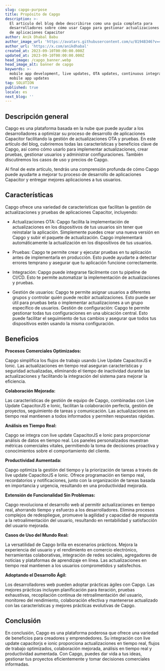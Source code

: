 ```yaml
---
slug: capgo-purpose
title: Propósito de Capgo
description: >-
  El artículo del blog debe describirse como una guía completa para
  desarrolladores sobre cómo usar Capgo para gestionar actualizaciones y pruebas
  de aplicaciones Capacitor
author: Anik Dhabal Babu
author_image_url: 'https://avatars.githubusercontent.com/u/81948346?v=4'
author_url: 'https://x.com/anikdhabal'
created_at: 2023-09-10T00:00:00.000Z
updated_at: 2023-09-10T00:00:00.000Z
head_image: /capgo_banner.webp
head_image_alt: banner de capgo
keywords: >-
  mobile app development, live updates, OTA updates, continuous integration,
  mobile app updates
tag: SOLUTION
published: true
locale: es
next_blog: ''
---
```

## Descripción general

Capgo es una plataforma basada en la nube que puede ayudar a los desarrolladores a optimizar su proceso de desarrollo de aplicaciones Capacitor facilitando la gestión de actualizaciones OTA y pruebas. En este artículo del blog, cubriremos todas las características y beneficios clave de Capgo, así como cómo usarlo para implementar actualizaciones, crear pruebas, gestionar usuarios y administrar configuraciones. También discutiremos los casos de uso y precios de Capgo.

Al final de este artículo, tendrás una comprensión profunda de cómo Capgo puede ayudarte a mejorar tu proceso de desarrollo de aplicaciones Capacitor y entregar mejores aplicaciones a tus usuarios.

## Características

Capgo ofrece una variedad de características que facilitan la gestión de actualizaciones y pruebas de aplicaciones Capacitor, incluyendo:

* Actualizaciones OTA: Capgo facilita la implementación de actualizaciones en los dispositivos de tus usuarios sin tener que reinstalar la aplicación. Simplemente puedes crear una nueva versión en Capgo y subir el paquete de actualización. Capgo implementará automáticamente la actualización en los dispositivos de tus usuarios.

* Pruebas: Capgo te permite crear y ejecutar pruebas en tu aplicación antes de implementarla en producción. Esto puede ayudarte a detectar errores temprano y asegurar que tu aplicación funcione correctamente.

* Integración: Capgo puede integrarse fácilmente con tu pipeline de CI/CD. Esto te permite automatizar la implementación de actualizaciones y pruebas.

* Gestión de usuarios: Capgo te permite asignar usuarios a diferentes grupos y controlar quién puede recibir actualizaciones. Esto puede ser útil para pruebas beta o implementar actualizaciones a un grupo específico de usuarios.
Gestión de configuración: Capgo te permite gestionar todas tus configuraciones en una ubicación central. Esto puede facilitar el seguimiento de tus cambios y asegurar que todos tus dispositivos estén usando la misma configuración.

## Beneficios

**Procesos Comerciales Optimizados:**

Capgo simplifica los flujos de trabajo usando Live Update CapacitorJS e Ionic. Las actualizaciones en tiempo real aseguran características y seguridad actualizadas, eliminando el tiempo de inactividad durante las actualizaciones y facilitando la integración del sistema para mejorar la eficiencia.

**Colaboración Mejorada:**

Las características de gestión de equipo de Capgo, combinadas con Live Update CapacitorJS e Ionic, facilitan la colaboración perfecta, gestión de proyectos, seguimiento de tareas y comunicación. Las actualizaciones en tiempo real mantienen a todos informados y permiten respuestas rápidas.

**Análisis en Tiempo Real:**

Capgo se integra con live update CapacitorJS e Ionic para proporcionar análisis de datos en tiempo real. Los paneles personalizados muestran métricas comerciales vitales, permitiendo la toma de decisiones proactiva y conocimientos sobre el comportamiento del cliente.

**Productividad Aumentada:**

Capgo optimiza la gestión del tiempo y la priorización de tareas a través de live update CapacitorJS e Ionic. Ofrece programación en tiempo real, recordatorios y notificaciones, junto con la organización de tareas basada en importancia y urgencia, resultando en una productividad mejorada.

**Extensión de Funcionalidad Sin Problemas:**

Capgo revoluciona el desarrollo web al permitir actualizaciones en tiempo real, ahorrando tiempo y esfuerzo a los desarrolladores. Elimina procesos complejos de redespliegue, promueve la agilidad y capacidad de respuesta a la retroalimentación del usuario, resultando en rentabilidad y satisfacción del usuario mejorada.

**Casos de Uso del Mundo Real:**

La versatilidad de Capgo brilla en escenarios prácticos. Mejora la experiencia del usuario y el rendimiento en comercio electrónico, herramientas colaborativas, integración de redes sociales, agregadores de noticias y plataformas de aprendizaje en línea. Las actualizaciones en tiempo real mantienen a los usuarios comprometidos y satisfechos.

**Adoptando el Desarrollo Ágil:**

Los desarrolladores web pueden adoptar prácticas ágiles con Capgo. Las mejores prácticas incluyen planificación para iteración, pruebas exhaustivas, recopilación continua de retroalimentación del usuario, monitoreo del rendimiento, colaboración efectiva y mantenerse actualizado con las características y mejores prácticas evolutivas de Capgo.

## Conclusión

En conclusión, Capgo es una plataforma poderosa que ofrece una variedad de beneficios para creadores y emprendedores. Su integración con live update capacitorjs e ionic proporciona actualizaciones en tiempo real, flujos de trabajo optimizados, colaboración mejorada, análisis en tiempo real y productividad aumentada. Con Capgo, puedes dar vida a tus ideas, gestionar tus proyectos eficientemente y tomar decisiones comerciales informadas.

